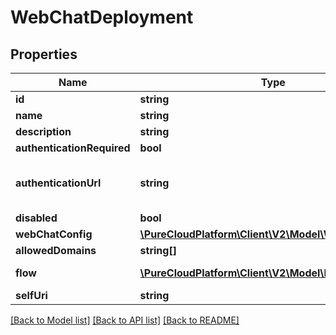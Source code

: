 # WebChatDeployment

## Properties
Name | Type | Description | Notes
------------ | ------------- | ------------- | -------------
**id** | **string** | The globally unique identifier for the object. | [optional] 
**name** | **string** |  | [optional] 
**description** | **string** |  | [optional] 
**authenticationRequired** | **bool** |  | [optional] 
**authenticationUrl** | **string** | URL for third party service authenticating web chat clients. See https://github.com/MyPureCloud/authenticated-web-chat-server-examples | [optional] 
**disabled** | **bool** |  | [optional] 
**webChatConfig** | [**\PureCloudPlatform\Client\V2\Model\WebChatConfig**](WebChatConfig.md) |  | [optional] 
**allowedDomains** | **string[]** |  | [optional] 
**flow** | [**\PureCloudPlatform\Client\V2\Model\DomainEntityRef**](DomainEntityRef.md) | The URI of the Inbound Chat Flow to run when new chats are initiated under this Deployment. | [optional] 
**selfUri** | **string** | The URI for this object | [optional] 

[[Back to Model list]](../README.md#documentation-for-models) [[Back to API list]](../README.md#documentation-for-api-endpoints) [[Back to README]](../README.md)


